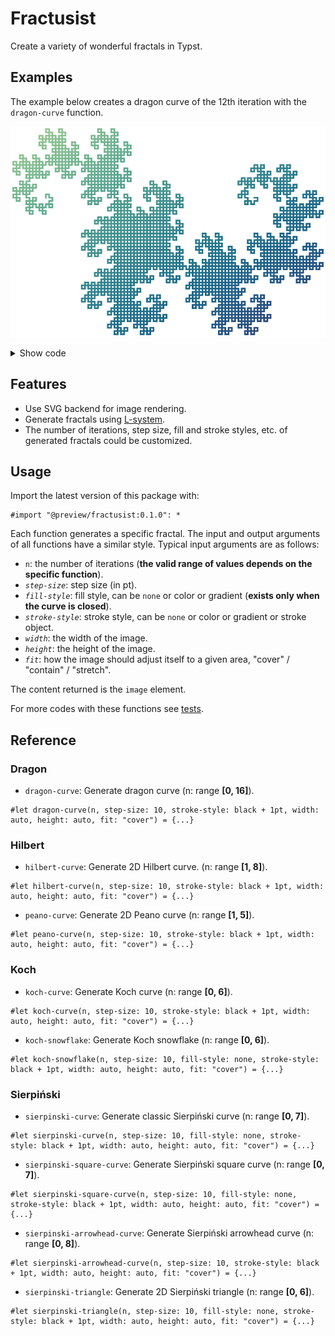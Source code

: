 # Fractusist

Create a variety of wonderful fractals in Typst.


## Examples

The example below creates a dragon curve of the 12th iteration with the `dragon-curve` function.

![The rendered dragon curve](./examples/dragon-curve-n12.png)

<details>
  <summary>Show code</summary>

  ```typ
  #set page(width: auto, height: auto, margin: 0pt)

  #dragon-curve(
    12,
    step-size: 6,
    stroke-style: stroke(
      paint: gradient.linear(..color.map.crest, angle: 45deg),
      thickness: 3pt,
      cap: "square"
    )
  )
  ```
</details>


## Features

- Use SVG backend for image rendering.
- Generate fractals using [L-system](https://en.wikipedia.org/wiki/L-system).
- The number of iterations, step size, fill and stroke styles, etc. of generated fractals could be customized.


## Usage

Import the latest version of this package with:

```typ
#import "@preview/fractusist:0.1.0": *
```

Each function generates a specific fractal. The input and output arguments of all functions have a similar style. Typical input arguments are as follows:

- `n`: the number of iterations (**the valid range of values depends on the specific function**).
- _`step-size`_: step size (in pt).
- _`fill-style`_: fill style, can be `none` or color or gradient (**exists only when the curve is closed**).
- _`stroke-style`_: stroke style, can be `none` or color or gradient or stroke object.
- _`width`_: the width of the image.
- _`height`_: the height of the image.
- _`fit`_: how the image should adjust itself to a given area, "cover" / "contain" / "stretch".

The content returned is the `image` element.

For more codes with these functions see [tests](./tests).


## Reference

### Dragon

- `dragon-curve`: Generate dragon curve (n: range **[0, 16]**).

```typ
#let dragon-curve(n, step-size: 10, stroke-style: black + 1pt, width: auto, height: auto, fit: "cover") = {...}
```


### Hilbert

- `hilbert-curve`: Generate 2D Hilbert curve. (n: range **[1, 8]**).

```typ
#let hilbert-curve(n, step-size: 10, stroke-style: black + 1pt, width: auto, height: auto, fit: "cover") = {...}
```

- `peano-curve`: Generate 2D Peano curve (n: range **[1, 5]**).

```typ
#let peano-curve(n, step-size: 10, stroke-style: black + 1pt, width: auto, height: auto, fit: "cover") = {...}
```


### Koch

- `koch-curve`: Generate Koch curve (n: range **[0, 6]**).

```typ
#let koch-curve(n, step-size: 10, stroke-style: black + 1pt, width: auto, height: auto, fit: "cover") = {...}
```

-  `koch-snowflake`: Generate Koch snowflake (n: range **[0, 6]**).

```typ
#let koch-snowflake(n, step-size: 10, fill-style: none, stroke-style: black + 1pt, width: auto, height: auto, fit: "cover") = {...}
```


### Sierpiński

- `sierpinski-curve`: Generate classic Sierpiński curve (n: range **[0, 7]**).

```typ
#let sierpinski-curve(n, step-size: 10, fill-style: none, stroke-style: black + 1pt, width: auto, height: auto, fit: "cover") = {...}
```

- `sierpinski-square-curve`: Generate Sierpiński square curve (n: range **[0, 7]**).

```typ
#let sierpinski-square-curve(n, step-size: 10, fill-style: none, stroke-style: black + 1pt, width: auto, height: auto, fit: "cover") = {...}
```

- `sierpinski-arrowhead-curve`: Generate Sierpiński arrowhead curve (n: range **[0, 8]**).

```typ
#let sierpinski-arrowhead-curve(n, step-size: 10, stroke-style: black + 1pt, width: auto, height: auto, fit: "cover") = {...}
```

- `sierpinski-triangle`: Generate 2D Sierpiński triangle (n: range **[0, 6]**).

```typ
#let sierpinski-triangle(n, step-size: 10, fill-style: none, stroke-style: black + 1pt, width: auto, height: auto, fit: "cover") = {...}
```

